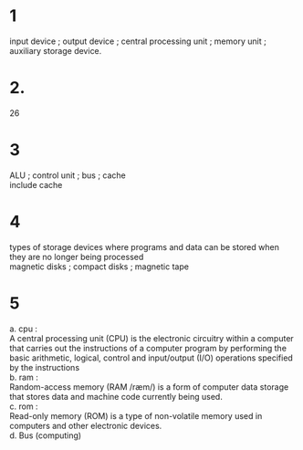 # 1    
input device ; output device ; central processing unit ; memory unit ; auxiliary storage device.   
# 2.   
26    
# 3     
ALU ; control unit ; bus ; cache   
include cache    
# 4    
 types of storage devices where programs and data can be stored when they are no longer being processed     
 magnetic disks ; compact disks ; magnetic tape    
# 5
a. cpu :      
A central processing unit (CPU) is the electronic circuitry within a computer that carries out the instructions of a computer program by performing the basic arithmetic, logical, control and input/output (I/O) operations specified by the instructions       
b. ram :    
Random-access memory (RAM /ræm/) is a form of computer data storage that stores data and machine code currently being used.      
c. rom :     
Read-only memory (ROM) is a type of non-volatile memory used in computers and other electronic devices.      
d. Bus (computing)     

